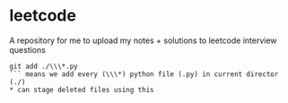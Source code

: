 # leetcode

A repository for me to upload my notes + solutions to leetcode interview questions

```
git add ./\\\*.py 
``` means we add every (\\\*) python file (.py) in current director (./)
* can stage deleted files using this

